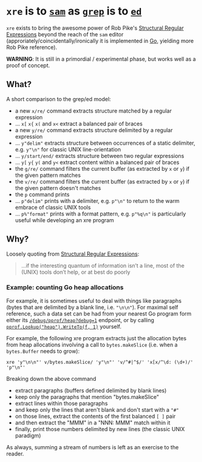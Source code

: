 # `xre` is to [`sam`][sam] as [`grep`][grep] is to [`ed`][ed]

`xre` exists to bring the awesome power of Rob Pike's [Structural Regular
Expressions][seregexp] beyond the reach of the `sam` editor
(approriately/coincidentally/ironically it is implemented in [Go][go], yielding
more Rob Pike reference).

**WARNING**: It is still in a primordial / experimental phase, but works well as a proof of concept.

## What?

A short comparison to the grep/ed model:

- a new `x/re/` command extracts structure matched by a regular expression
- ... `x[` `x{` `x(` and `x<` extract a balanced pair of braces
- a new `y/re/` command extracts structure delimited by a regular expression
- ... `y"delim"` extracts structure between occurrences of a static delimiter, e.g. `y"\n"` for classic UNIX line-orientation
- ... `y/start/end/` extracts structure between two regular expressions
- ... `y[` `y{` `y(` and `y<` extract content within a balanced pair of braces
- the `g/re/` command filters the current buffer (as extracted by `x` or `y`) if the given pattern matches
- the `v/re/` command filters the current buffer (as extracted by `x` or `y`) if the given pattern doesn't matches
- the `p` command prints
- ... `p"delim"` prints with a delimiter, e.g. `p"\n"` to return to the warm embrace of classic UNIX tools
- ... `p%"format"` prints with a format pattern, e.g. `p"%q\n"` is particularly useful while developing an xre program

## Why?

Loosely quoting from [Structural Regular Expressions][seregexp]:

> ...if the interesting quantum of information isn’t a line, most of the (UNIX) tools don’t help, or at best do poorly

### Example: counting Go heap allocations

For example, it is sometimes useful to deal with things like paragraphs (bytes
that are delimited by a blank line, i.e. `"\n\n"`). For maximal self reference,
such a data set can be had from your nearest Go program form either its
[`/debug/pprof/heap?debug=1`][httpPprof] endpoint, or by calling
[`pprof.Lookup("heap").WriteTo(f, 1)`][runtimePprof] yourself.

For example, the following xre program extracts just the allocation bytes from
heap allocations involving a call to `bytes.makeSlice` (i.e. when a
`bytes.Buffer` needs to grow):

```
xre 'y"\n\n"' v/bytes.makeSlice/ 'y"\n"' 'v/^#|^$/' 'x[x/^\d: (\d+)/' 'p"\n"'
```

Breaking down the above command
- extract paragraphs (buffers defined delimited by blank lines)
- keep only the paragraphs that mention "bytes.makeSlice"
- extract lines within those paragraphs
- and keep only the lines that aren't blank and don't start with a `"#"`
- on those lines, extract the contents of the first balanced `[ ]` pair
- and then extract the "MMM" in a "NNN: MMM" match within it
- finally, print those numbers delimited by new lines (the classic UNIX paradigm)

As always, summing a stream of numbers is left as an exercise to the reader.

[sam]: https://en.wikipedia.org/wiki/Sam_(text_editor)
[grep]: https://en.wikipedia.org/wiki/Grep
[ed]: https://en.wikipedia.org/wiki/Ed_(text_editor)
[seregexp]: http://doc.cat-v.org/bell_labs/structural_regexps/se.pdf
[go]: http://golang.org/
[runtimePprof]: https://golang.org/pkg/runtime/pprof
[httpPprof]: https://golang.org/pkg/net/http/pprof/
